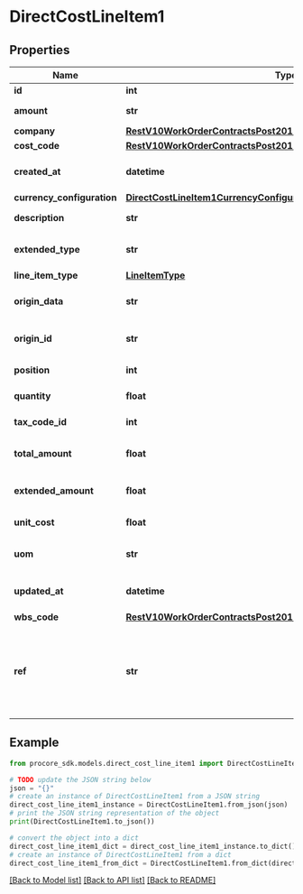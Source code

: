 # DirectCostLineItem1


## Properties

Name | Type | Description | Notes
------------ | ------------- | ------------- | -------------
**id** | **int** | Line Item id | [optional] 
**amount** | **str** | Line Item amount | [optional] 
**company** | [**RestV10WorkOrderContractsPost201ResponseLineItemsInnerCompany**](RestV10WorkOrderContractsPost201ResponseLineItemsInnerCompany.md) |  | [optional] 
**cost_code** | [**RestV10WorkOrderContractsPost201ResponseLineItemsInnerCostCode**](RestV10WorkOrderContractsPost201ResponseLineItemsInnerCostCode.md) |  | [optional] 
**created_at** | **datetime** | Created at date and time | [optional] 
**currency_configuration** | [**DirectCostLineItem1CurrencyConfiguration**](DirectCostLineItem1CurrencyConfiguration.md) |  | [optional] 
**description** | **str** | Line Item description | [optional] 
**extended_type** | **str** | Line Item extended type | [optional] 
**line_item_type** | [**LineItemType**](LineItemType.md) |  | [optional] 
**origin_data** | **str** | Line Item third party data | [optional] 
**origin_id** | **str** | Line Item third party id | [optional] 
**position** | **int** | Line Item position | [optional] 
**quantity** | **float** | Line Item quantity | [optional] 
**tax_code_id** | **int** | Tax Code ID | [optional] 
**total_amount** | **float** | Line Item total amount | [optional] 
**extended_amount** | **float** | Line Item extended amount | [optional] 
**unit_cost** | **float** | Line Item unit cost | [optional] 
**uom** | **str** | Line Item units of measure | [optional] 
**updated_at** | **datetime** | Updated at date and time | [optional] 
**wbs_code** | [**RestV10WorkOrderContractsPost201ResponseLineItemsInnerWbsCode**](RestV10WorkOrderContractsPost201ResponseLineItemsInnerWbsCode.md) |  | [optional] 
**ref** | **str** | The reference, if any, passed in upon item creation and is not persisted. | [optional] 

## Example

```python
from procore_sdk.models.direct_cost_line_item1 import DirectCostLineItem1

# TODO update the JSON string below
json = "{}"
# create an instance of DirectCostLineItem1 from a JSON string
direct_cost_line_item1_instance = DirectCostLineItem1.from_json(json)
# print the JSON string representation of the object
print(DirectCostLineItem1.to_json())

# convert the object into a dict
direct_cost_line_item1_dict = direct_cost_line_item1_instance.to_dict()
# create an instance of DirectCostLineItem1 from a dict
direct_cost_line_item1_from_dict = DirectCostLineItem1.from_dict(direct_cost_line_item1_dict)
```
[[Back to Model list]](../README.md#documentation-for-models) [[Back to API list]](../README.md#documentation-for-api-endpoints) [[Back to README]](../README.md)


